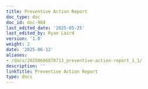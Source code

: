 ```yaml
---
title: Preventive Action Report
doc_type: doc
doc_id: doc-984
last_edited_date: '2025-05-25'
last_edited_by: Ryan Laird
version: '1.0'
weight: 2
date: '2025-06-12'
aliases:
- /docs/20250606070713_preventive-action-report_1_1/
description: ''
linkTitle: Preventive Action Report
type: docs
---
```


